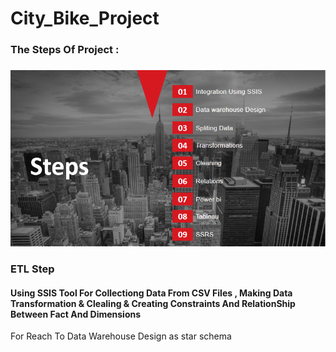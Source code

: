 # City_Bike_Project
### The Steps Of Project : 
###           
###         
![](ETL&SQL/steps.PNG)
### ETL Step 
#### Using SSIS Tool For Collectiong Data From CSV Files , Making Data Transformation & Clealing & Creating Constraints And RelationShip Between Fact And Dimensions
For Reach To Data Warehouse Design as star schema

